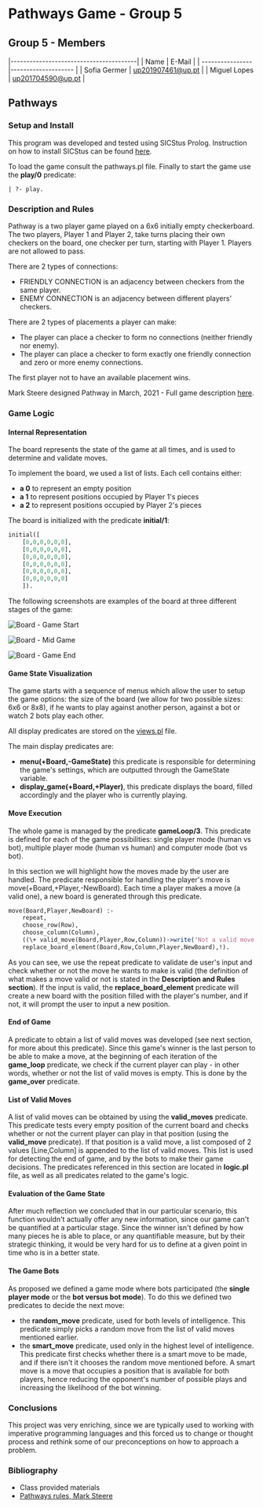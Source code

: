 # Pathways Game - Group 5

## Group 5 - Members

|----------------------------------------|
| Name             | E-Mail              |
| ---------------- |-------------------- |
| Sofia Germer     | up201907461@up.pt   |
| Miguel Lopes     | up201704590@up.pt   |

## Pathways

### Setup and Install

This program was developed and tested using SICStus Prolog. Instruction on how to install SICStus can be found [here](https://sicstus.sics.se/download4.html).

To load the game consult the pathways.pl file. Finally to start the game use the **play/0** predicate:

```
| ?- play.
```

### Description and Rules

Pathway is a two player game played on a 6x6 initially empty checkerboard. The two players, Player 1 and Player 2, take turns placing their own checkers on the board, one checker per turn, starting with Player 1. Players are not allowed to pass. 

There are 2 types of connections:

- FRIENDLY CONNECTION is an adjacency between checkers from the same player.
- ENEMY CONNECTION is an adjacency between different players' checkers.

There are 2 types of placements a player can make:

- The player can place a checker to form no connections (neither friendly nor enemy). 
- The player can place a checker to form exactly one friendly connection and zero or more enemy connections.

The first player not to have an available placement wins.

Mark Steere designed Pathway in March, 2021 - Full game description [here](http://www.marksteeregames.com/Pathway_rules.pdf).

### Game Logic

#### Internal Representation

The board represents the state of the game at all times, and is used to determine and validate moves.

To implement the board, we used a list of lists. Each cell contains either:

- **a 0** to represent an empty position
- **a 1** to represent positions occupied by Player 1's pieces
- **a 2** to represent positions occupied by Player 2's pieces

The board is initialized with the predicate **initial/1**:

```pl
initial([
    [0,0,0,0,0,0],
    [0,0,0,0,0,0],
    [0,0,0,0,0,0],
    [0,0,0,0,0,0],
    [0,0,0,0,0,0],
    [0,0,0,0,0,0]
    ]).
```
The following screenshots are examples of the board at three different stages of the game:

![Board - Game Start](images/initial-game-board.png)

![Board - Mid Game](images/mid-game-board.png)

![Board - Game End](images/end-game-board.png)

#### Game State Visualization

The game starts with a sequence of menus which allow the user to setup the game options: the size of the board (we allow for two possible sizes: 6x6 or 8x8), if he wants to play against another person, against a bot or watch 2 bots play each other.

All display predicates are stored on the [views.pl](views.pl) file.

The main display predicates are:

-  **menu(+Board,-GameState)** this predicate is responsible for determining the game's settings, which are outputted through the GameState variable.
-  **display_game(+Board,+Player)**, this predicate displays the board, filled accordingly and the player who is currently playing.

#### Move Execution

The whole game is managed by the predicate **gameLoop/3**. This predicate is defined for each of the game possibilities: single player mode (human vs bot), multiple player mode (human vs human) and computer mode (bot vs bot).

In this section we will highlight how the moves made by the user are handled. The predicate responsible for handling the player's move is move(+Board,+Player,-NewBoard). Each time a player makes a move (a valid one), a new board is generated through this predicate.

```pl
move(Board,Player,NewBoard) :- 
    repeat,
    choose_row(Row),
    choose_column(Column),
    ((\+ valid_move(Board,Player,Row,Column))->write('Not a valid move, try again.'),nl,fail;
    replace_board_element(Board,Row,Column,Player,NewBoard),!).
```

As you can see, we use the repeat predicate to validate de user's input and check whether or not the move he wants to make is valid (the definition of what makes a move valid or not is stated in the __Description and Rules section__). If the input is valid, the **replace_board_element** predicate will create a new board with the position filled with the player's number, and if not, it will prompt the user to input a new position.

#### End of Game

A predicate to obtain a list of valid moves was developed (see next section, for more about this predicate). Since this game's winner is the last person to be able to make a move, at the beginning of each iteration of the **game_loop** predicate, we check if the current player can play - in other words, whether or not the list of valid moves is empty. This is done by the **game_over** predicate.

#### List of Valid Moves

A list of valid moves can be obtained by using the **valid_moves** predicate. This predicate tests every empty position of the current board and checks whether or not the current player can play in that position (using the **valid_move** predicate). If that position is a valid move, a list composed of 2 values [Line,Column] is appended to the list of valid moves. This list is used for detecting the end of game, and by the bots to make their game decisions. The predicates referenced in this section are located in **logic.pl** file, as well as all predicates related to the game's logic.


#### Evaluation of the Game State

After much reflection we concluded that in our particular scenario, this function wouldn't actually offer any new information, since our game can't be quantified at a particular stage. Since the winner isn't defined by how many pieces he is able to place, or any quantifiable measure, but by their strategic thinking, it would be very hard for us to define at a given point in time who is in a better state.

#### The Game Bots

As proposed we defined a game mode where bots participated (the **single player mode** or the **bot versus bot mode**). To do this we defined two predicates to decide the next move:

- the **random_move** predicate, used for both levels of intelligence. This predicate simply picks a random move from the list of valid moves mentioned earlier.
- the **smart_move** predicate, used only in the highest level of intelligence. This predicate first checks whether there is a smart move to be made, and if there isn't it chooses the random move mentioned before. A smart move is a move that occupies a position that is available for both players, hence reducing the opponent's number of possible plays and increasing the likelihood of the bot winning.

### Conclusions

This project was very enriching, since we are typically used to working with imperative programming languages and this forced us to change or thought process and rethink some of our preconceptions on how to approach a problem.

### Bibliography

- Class provided materials
- [Pathways rules, Mark Steere ](http://www.marksteeregames.com/Pathway_rules.pdf)